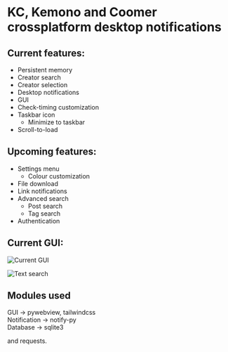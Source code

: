 # KC, Kemono and Coomer crossplatform desktop notifications

## Current features:
- Persistent memory
- Creator search
- Creator selection
- Desktop notifications
- GUI
- Check-timing customization
- Taskbar icon
    - Minimize to taskbar
- Scroll-to-load

## Upcoming features:
- Settings menu
    - Colour customization
- File download
- Link notifications
- Advanced search
    - Post search
    - Tag search
- Authentication

## Current GUI:

![Current GUI](https://i.postimg.cc/Nf3r4nQc/Screenshot-from-2025-04-01-03-59-55.png)

![Text search](https://i.postimg.cc/sxBvPY8x/image.png)

## Modules used

GUI -> pywebview, tailwindcss  
Notification -> notify-py  
Database -> sqlite3

and requests.